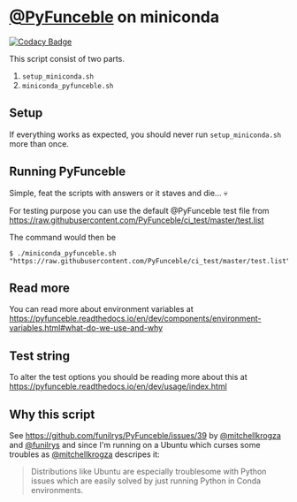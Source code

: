 # [@PyFunceble](https://pyfunceble.github.io) on miniconda

[![Codacy Badge](https://api.codacy.com/project/badge/Grade/7e9d0f339cd046c4ab8b162e6805f182)](https://app.codacy.com/gh/PyFunceble-Templates/pyfunceble-miniconda?utm_source=github.com&utm_medium=referral&utm_content=PyFunceble-Templates/pyfunceble-miniconda&utm_campaign=Badge_Grade_Settings)

This script consist of two parts.
1. `setup_miniconda.sh`
2. `miniconda_pyfunceble.sh`

## Setup

If everything works as expected, you should never run `setup_miniconda.sh`
more than once.

## Running PyFunceble

Simple, feat the scripts with answers or it staves and die... :skull:

For testing purpose you can use the default @PyFunceble test file from
<https://raw.githubusercontent.com/PyFunceble/ci_test/master/test.list>

The command would then be

```shell
$ ./miniconda_pyfunceble.sh "https://raw.githubusercontent.com/PyFunceble/ci_test/master/test.list"
```

## Read more

You can read more about environment variables at
<https://pyfunceble.readthedocs.io/en/dev/components/environment-variables.html#what-do-we-use-and-why>

## Test string

To alter the test options you should be reading more about this at
<https://pyfunceble.readthedocs.io/en/dev/usage/index.html>

## Why this script

See <https://github.com/funilrys/PyFunceble/issues/39> by
[@mitchellkrogza](https://github.com/mitchellkrogza)
and [@funilrys](https://github.com/funilrys) and since I'm running on a Ubuntu
which curses some troubles
as [@mitchellkrogza](https://github.com/mitchellkrogza) descripes it:

> Distributions like Ubuntu are especially troublesome with Python issues
> which are easily solved by just running Python in Conda environments.
